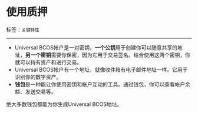 # 使用质押

标签：``关键特性``

-----

- Universal BCOS帐户是一对密钥，**一个公钥**用于创建你可以随意共享的地址，**另一个密钥**需要你保密，因为它用于交易签名。结合使用这两个密钥，你就可以持有资产和进行交易。
- Universal BCOS帐户有一个地址，就像收件箱有电子邮件地址一样。它用于识别你的数字资产。
- **钱包**是一种能让你使用密钥和帐户互动的工具。通过钱包，你可以查看帐户余额、发送交易等。

绝大多数钱包都能为你生成Universal BCOS地址。